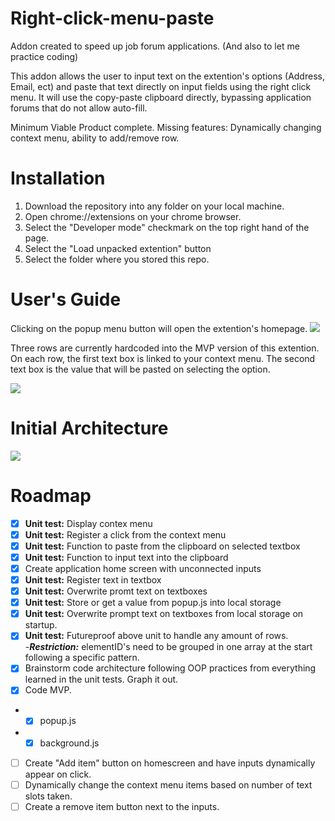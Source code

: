 # Right-click-menu-paste
Addon created to speed up job forum applications. 
(And also to let me practice coding)

This addon allows the user to input text on the extention's options (Address, Email, ect) and paste that text directly on input fields using the right click menu. It will use the copy-paste clipboard directly, bypassing application forums that do not allow auto-fill.

Minimum Viable Product complete. 
Missing features: Dynamically changing context menu, ability to add/remove row.

# Installation

1) Download the repository into any folder on your local machine. 
2) Open chrome://extensions on your chrome browser. 
3) Select the "Developer mode" checkmark on the top right hand of the page. 
4) Select the "Load unpacked extention" button
5) Select the folder where you stored this repo. 

# User's Guide

Clicking on the popup menu button will open the extention's homepage. 
<img src="https://i.imgur.com/RTrtOo5.png?1">

Three rows are currently hardcoded into the MVP version of this extention. 
On each row, the first text box is linked to your context menu.
The second text box is the value that will be pasted on selecting the option.

<img src="https://i.imgur.com/k9yl0Ff.png?1">



# Initial Architecture

<img src="https://i.imgur.com/BQkVcsW.png?1">

# Roadmap 

- [x] **Unit test:** Display contex menu
- [X] **Unit test:** Register a click from the context menu
- [X] **Unit test:** Function to paste from the clipboard on selected textbox
- [X] **Unit test:** Function to input text into the clipboard
- [X] Create application home screen with unconnected inputs
- [X] **Unit test:** Register text in textbox
- [X] **Unit test:** Overwrite promt text on textboxes
- [X] **Unit test:** Store or get a value from popup.js into local storage
- [X] **Unit test:** Overwrite prompt text on textboxes from local storage on startup.  
- [X] **Unit test:** Futureproof above unit to handle any amount of rows.  
  -***Restriction:*** elementID's need to be grouped in one array at the start following a specific pattern.
- [X] Brainstorm code architecture following OOP practices from everything learned in the unit tests. Graph it out. 
- [X] Code MVP.
 - - [x] popup.js
 - - [X] background.js
- [ ] Create "Add item" button on homescreen and have inputs dynamically appear on click.
- [ ] Dynamically change the context menu items based on number of text slots taken.
- [ ] Create a remove item button next to the inputs. 
